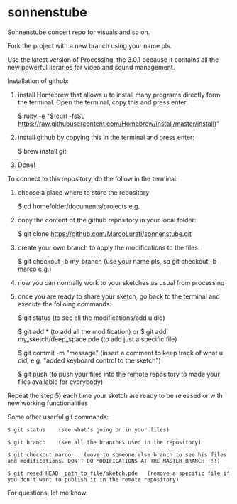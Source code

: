 # sonnenstube
Sonnenstube concert repo for visuals and so on.

Fork the project with a new branch using your name pls.

Use the latest version of Processing, the 3.0.1 because it contains all the new powerful libraries for video and sound management.

Installation of github:

1) install Homebrew that allows u to install many programs directly form the terminal. Open the terminal, copy this and press enter:
	
	$ ruby -e "$(curl -fsSL https://raw.githubusercontent.com/Homebrew/install/master/install)"
	
2) install github by copying this in the terminal and press enter:

	$ brew install git
	
3) Done!



To connect to this repository, do the follow in the terminal:

1) choose a place where to store the repository

    $ cd homefolder/documents/projects    e.g.
    
2) copy the content of the github repository in your local folder:

    $ git clone https://github.com/MarcoLurati/sonnenstube.git
    
3) create your own branch to apply the modifications to the files:

    $ git checkout -b my_branch   (use your name pls, so git checkout -b marco e.g.)
    
4) now you can normally work to your sketches as usual from processing

5) once you are ready to share your sketch, go back to the terminal and execute the folloing commands:

  	$ git status   (to see all the modifications/add u did)
  
  	$ git add *    (to add all the modification) or  $ git add my_sketch/deep_space.pde   (to add just a specific file)
  
  	$ git commit -m "message"  (insert a comment to keep track of what u did, e.g. "added keyboard control to the sketch")
  
	$ git push   (to push your files into the remote repository to made your files available for everybody)
  
  
Repeat the step 5) each time your sketch are ready to be released or with new working functionalities

Some other userful git commands:

	$ git status    (see what's going on in your files)

	$ git branch    (see all the branches used in the repository)

	$ git checkout marco    (move to someone else branch to see his files and modifications. DON'T DO MODIFICATIONS AT THE MASTER BRANCH !!!)

	$ git resed HEAD _path_to_file/sketch.pde   (remove a specific file if you don't want to publish it in the remote repository)

For questions, let me know.

